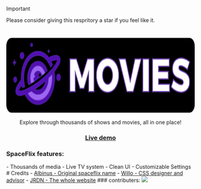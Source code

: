 > [!IMPORTANT]
> Please consider giving this respritory a star if you feel like it.
# 
<p align="center"><img src="https://github.com/GalacticNetwork/spaceflix-v2/blob/main/image/logobanner.png?raw=true" height="200">
</p>

<p align="center">Explore through thousands of shows and movies, all in one place!</p>
<h3 align="center"><a align="center" href="//s-f.pages.dev">Live demo</a></h3>
<h3>SpaceFlix features:</h3>
- Thousands of media
- Live TV system
- Clean UI
- Customizable Settings
# Credits
- <a href="//github.com/albibos">Albinus - Original spaceflix name</a>
- <a href="//github.com/willoo0">Willo - CSS designer and advisor</a>
- <a href="//github.com/JustJxrdanWasDefinetlyTaken">JRDN - The whole website</a>
### contributers:
<a target="_blank" href="https://github.com/GalacticNetwork/spaceflix-v2/graphs/contributors">
  <img src="https://contrib.rocks/image?repo=GalacticNetwork/spaceflix-v2" />
</a>

